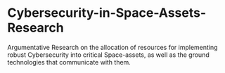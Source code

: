 # Cybersecurity-in-Space-Assets-Research
Argumentative Research on the allocation of resources for implementing robust Cybersecurity into critical Space-assets, as well as the ground technologies that communicate with them.
